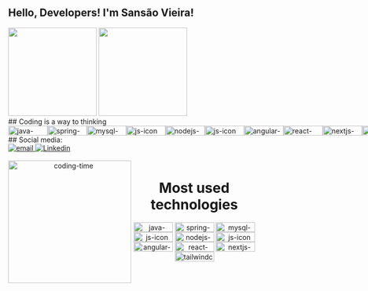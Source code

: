 ## Hello, Developers! I'm Sansão Vieira!
<div>
  <img height="180em" src="https://github-readme-stats.vercel.app/api?username=sansaovieira&show_icons=true&theme=great-gatsby&include_all_commits=true&count_private=true"/>
  <img height="180em" src="https://github-readme-stats.vercel.app/api/top-langs/?username=sansaovieira&layout=compact&langs_count=16&theme=great-gatsby"/>
</div>
##  Coding is a way to thinking
<div style="display: flex; justificar-conteúdo: espaço entre;">
  <img align="center" height="20" width="80" alt="java-icon" src="https://img.shields.io/badge/JAVA-239120?style=for-the-badge&logo=java&logoColor=white">
  <img align="center" height="20" width="80" alt="spring-icon" src="https://img.shields.io/badge/SPRING-239120?&style=for-the-badge&logo=spring&logoColor=white">
  <img align="center" height="20" width="80" alt="mysql-icon" src="https://img.shields.io/badge/MYSQL-563D7C?style=for-the-badge&logo=mysql&logoColor=white">
  <img align="center" height="20" width="80" alt="js-icon" src="https://img.shields.io/badge/JavaScript-F7DF1E?style=for-the-badge&logo=javascript&logoColor=black">
  <img align="center" height="20" width="80" alt="nodejs-icon" src="https://img.shields.io/badge/NODE JS-F7DF1E?style=for-the-badge&logo=nodejs&logoColor=black">
  <img align="center" height="20" width="80" alt="js-icon" src="https://img.shields.io/badge/Typescript-F7DF1E?style=for-the-badge&logo=typescript&logoColor=black">
  <img align="center" height="20" width="80" alt="angular-icon"src="https://img.shields.io/badge/Angular-239120?style=for-the-badge&logo=angular&logoColor=white"><br />
  <img align="center" height="20" width="80" alt="react-icon"src="https://img.shields.io/badge/REACT-239120?style=for-the-badge&logo=react&logoColor=white">
  <img align="center" height="20" width="80" alt="nextjs-icon"src="https://img.shields.io/badge/NEXT JS-239120?style=for-the-badge&logo=nextjs&logoColor=white">
  <img align="center" height="20" width="80" alt="html-icon" src="https://img.shields.io/badge/HTML-239120?style=for-the-badge&logo=html5&logoColor=white">
  <img align="center" height="20" width="80" alt="css-icon" src="https://img.shields.io/badge/CSS-239120?&style=for-the-badge&logo=css3&logoColor=white">
  <img align="center" height="20" width="80" alt="css-icon" src="https://img.shields.io/badge/Materialize-239120?&style=for-the-badge&logo=Materialize&logoColor=white">
  <img align="center" height="20" width="80" alt="tailwindcss-icon"src="https://img.shields.io/badge/TAILWIND CSS-239120?style=for-the-badge&logo=tailwindcss&logoColor=white">
  <img align="center" height="20" width="80" alt="bootstrip-icon" src="https://img.shields.io/badge/Bootstrap-563D7C?style=for-the-badge&logo=bootstrap&logoColor=white">
</div>
##  Social media:
<div>
  <a href = "vieirasansao42@gmail.com">
    <img src="https://img.shields.io/badge/Gmail-D14836?style=for-the-badge&logo=gmail&logoColor=white" alt="email">
  </a>
  <a href = "https://www.linkedin.com/in/sansaovieira/">
    <img src="https://img.shields.io/badge/LinkedIn-0077B5?style=for-the-badge&logo=linkedin&logoColor=white" alt="Linkedin">
  </a>
</div>
<div align="center">
  <div style="display: inline_block"><br>
    <img align="left" height="250" alt="coding-time" src=https://media.giphy.com/media/PI3QGKFN6XZUCMMqJm/giphy.gif>
    <h1 align="center">Most used technologies </h1>
  <img align="center" height="20" width="80" alt="java-icon" src="https://img.shields.io/badge/JAVA-239120?style=for-the-badge&logo=java&logoColor=white">
  <img align="center" height="20" width="80" alt="spring-icon" src="https://img.shields.io/badge/SPRING-239120?&style=for-the-badge&logo=spring&logoColor=white">
  <img align="center" height="20" width="80" alt="mysql-icon" src="https://img.shields.io/badge/MYSQL-563D7C?style=for-the-badge&logo=mysql&logoColor=white">
  <img align="center" height="20" width="80" alt="js-icon" src="https://img.shields.io/badge/JavaScript-F7DF1E?style=for-the-badge&logo=javascript&logoColor=black">
  <img align="center" height="20" width="80" alt="nodejs-icon" src="https://img.shields.io/badge/NODE JS-F7DF1E?style=for-the-badge&logo=nodejs&logoColor=black">
  <img align="center" height="20" width="80" alt="js-icon" src="https://img.shields.io/badge/Typescript-F7DF1E?style=for-the-badge&logo=typescript&logoColor=black">
  <img align="center" height="20" width="80" alt="angular-icon"src="https://img.shields.io/badge/Angular-239120?style=for-the-badge&logo=angular&logoColor=white">
  <img align="center" height="20" width="80" alt="react-icon"src="https://img.shields.io/badge/REACT-239120?style=for-the-badge&logo=react&logoColor=white">
  <img align="center" height="20" width="80" alt="nextjs-icon"src="https://img.shields.io/badge/NEXT JS-239120?style=for-the-badge&logo=nextjs&logoColor=white">
  <img align="center" height="20" width="80" alt="tailwindcss-icon"src="https://img.shields.io/badge/TAILWIND CSS-239120?style=for-the-badge&logo=tailwindcss&logoColor=white">
   </div>

